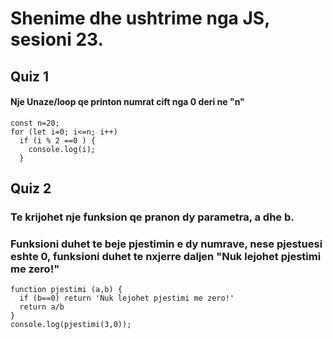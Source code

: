 # Shenime dhe ushtrime nga JS, sesioni 23.


## Quiz 1
#### Nje Unaze/loop qe printon numrat cift nga 0 deri ne "n"
```
const n=20;
for (let i=0; i<=n; i++)
  if (i % 2 ==0 ) {
    console.log(i);
  }
```
## Quiz 2
### Te krijohet nje funksion qe pranon dy parametra, a dhe b.
### Funksioni duhet te beje pjestimin e dy numrave, nese pjestuesi eshte 0, funksioni duhet te nxjerre daljen "Nuk lejohet pjestimi me zero!"
```
function pjestimi (a,b) {
  if (b==0) return 'Nuk lejohet pjestimi me zero!'
  return a/b
}
console.log(pjestimi(3,0));
```

